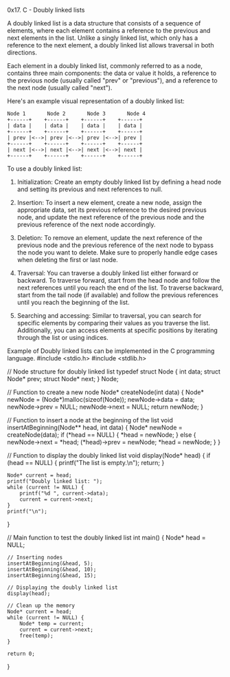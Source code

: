 0x17. C - Doubly linked lists

A doubly linked list is a data structure that consists of a sequence of elements, where each element contains a reference to the previous and next elements in the list. Unlike a singly linked list, which only has a reference to the next element, a doubly linked list allows traversal in both directions.

Each element in a doubly linked list, commonly referred to as a node, contains three main components: the data or value it holds, a reference to the previous node (usually called "prev" or "previous"), and a reference to the next node (usually called "next").

Here's an example visual representation of a doubly linked list:

```
Node 1       Node 2       Node 3       Node 4
+------+    +------+    +------+    +------+
| data |    | data |    | data |    | data |
+------+    +------+    +------+    +------+
| prev |<-->| prev |<-->| prev |<-->| prev |
+------+    +------+    +------+    +------+
| next |<-->| next |<-->| next |<-->| next |
+------+    +------+    +------+    +------+
```

To use a doubly linked list:

1. Initialization: Create an empty doubly linked list by defining a head node and setting its previous and next references to null.

2. Insertion: To insert a new element, create a new node, assign the appropriate data, set its previous reference to the desired previous node, and update the next reference of the previous node and the previous reference of the next node accordingly.

3. Deletion: To remove an element, update the next reference of the previous node and the previous reference of the next node to bypass the node you want to delete. Make sure to properly handle edge cases when deleting the first or last node.

4. Traversal: You can traverse a doubly linked list either forward or backward. To traverse forward, start from the head node and follow the next references until you reach the end of the list. To traverse backward, start from the tail node (if available) and follow the previous references until you reach the beginning of the list.

5. Searching and accessing: Similar to traversal, you can search for specific elements by comparing their values as you traverse the list. Additionally, you can access elements at specific positions by iterating through the list or using indices.

Example of Doubly linked lists can be implemented in the C programming language.
#include <stdio.h>
#include <stdlib.h>

// Node structure for doubly linked list
typedef struct Node {
    int data;
    struct Node* prev;
    struct Node* next;
} Node;

// Function to create a new node
Node* createNode(int data) {
    Node* newNode = (Node*)malloc(sizeof(Node));
    newNode->data = data;
    newNode->prev = NULL;
    newNode->next = NULL;
    return newNode;
}

// Function to insert a node at the beginning of the list
void insertAtBeginning(Node** head, int data) {
    Node* newNode = createNode(data);
    if (*head == NULL) {
        *head = newNode;
    } else {
        newNode->next = *head;
        (*head)->prev = newNode;
        *head = newNode;
    }
}

// Function to display the doubly linked list
void display(Node* head) {
    if (head == NULL) {
        printf("The list is empty.\n");
        return;
    }

    Node* current = head;
    printf("Doubly linked list: ");
    while (current != NULL) {
        printf("%d ", current->data);
        current = current->next;
    }
    printf("\n");
}

// Main function to test the doubly linked list
int main() {
    Node* head = NULL;

    // Inserting nodes
    insertAtBeginning(&head, 5);
    insertAtBeginning(&head, 10);
    insertAtBeginning(&head, 15);

    // Displaying the doubly linked list
    display(head);

    // Clean up the memory
    Node* current = head;
    while (current != NULL) {
        Node* temp = current;
        current = current->next;
        free(temp);
    }

    return 0;
}

